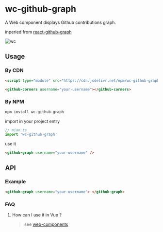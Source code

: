 # wc-github-graph

A Web component displays Github contributions graph.

inperied from [react-github-graph](https://github.com/kylekarpack/react-github-graph)

![wc](https://user-images.githubusercontent.com/29378026/164646290-0f122e45-eb21-47b8-8cf0-a49bf6707fae.png)

## Usage

### By CDN

```html
<script type="module" src="https://cdn.jsdelivr.net/npm/wc-github-graph@latest" />

<github-corners username="your-username"></github-corners>
```

### By NPM

```sh
npm install wc-github-graph
```

import in your project entry

```typescript
// mian.ts
import 'wc-github-graph'
```

use it

```html
<github-graph username="your-username" />
```

## API

### Example

```html
<github-graph username="your-username"> </github-graph>
```

### FAQ

1. How can I use it in Vue ?
   > see [web-components](https://vuejs.org/guide/extras/web-components.html)
